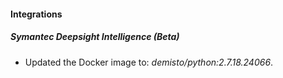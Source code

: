 #### Integrations
##### Symantec Deepsight Intelligence (Beta)
- Updated the Docker image to: *demisto/python:2.7.18.24066*.
